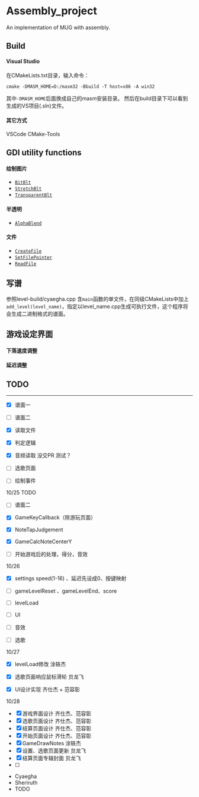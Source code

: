 # Assembly_project
An implementation of MUG with assembly.

## Build
#### Visual Studio
在CMakeLists.txt目录，输入命令：
```
cmake -DMASM_HOME=D:/masm32 -Bbuild -T host=x86 -A win32
```
其中`-DMASM_HOME`后面换成自己的masm安装目录。
然后在build目录下可以看到生成的VS项目(.sln)文件。

#### 其它方式
VSCode CMake-Tools

## GDI utility functions
#### 绘制图片
+ [`BitBlt`](https://docs.microsoft.com/en-us/windows/win32/api/wingdi/nf-wingdi-bitblt)
+ [`StretchBlt`](https://docs.microsoft.com/en-us/windows/win32/api/wingdi/nf-wingdi-stretchblt)
+ [`TransparentBlt`](https://docs.microsoft.com/en-us/windows/win32/api/wingdi/nf-wingdi-transparentblt)

#### 半透明
+ [`AlphaBlend`](https://docs.microsoft.com/en-us/windows/win32/api/wingdi/nf-wingdi-alphablend)

#### 文件

* [`CreateFile`](https://docs.microsoft.com/en-us/windows/win32/api/fileapi/nf-fileapi-createfilea)
* [`SetFilePointer`](https://docs.microsoft.com/en-us/windows/win32/api/fileapi/nf-fileapi-setfilepointer)
* [`ReadFile`](https://docs.microsoft.com/en-us/windows/win32/api/fileapi/nf-fileapi-readfile)

## 写谱
参照level-build/cyaegha.cpp
含`main`函数的单文件，在同级CMakeLists中加上`add_level(level_name)`，指定以level_name.cpp生成可执行文件，这个程序将会生成二进制格式的谱面。

## 游戏设定界面
#### 下落速度调整
#### 延迟调整





## TODO 

---

- [x]  谱面一
- [ ]  谱面二
- [x]  读取文件
- [x]  判定逻辑
- [x] 音频读取  没交PR 测试？
- [ ] 选歌页面
- [ ] 绘制事件



10/25 TODO

- [ ] 谱面二
- [x] GameKeyCallback（除游玩页面）
- [x] NoteTapJudgement
- [x] GameCalcNoteCenterY
- [ ] 开始游戏后的处理，得分，音效



10/26

- [x] settings speed(1-16) 、延迟先设成0、按键映射
- [ ] gameLevelReset 、gameLevelEnd、score
- [ ] levelLoad
- [ ] UI
- [ ] 音效
- [ ] 选歌



10/27

- [x] levelLoad修改	          涂轶杰
- [x] 选歌页面响应鼠标滑轮  贠龙飞
- [x] UI设计实现                   齐仕杰 + 范容彰



10/28

- [x] 游戏界面设计				齐仕杰、范容彰
- [x] 选歌页面设计	            齐仕杰、范容彰
- [x] 结算页面设计                齐仕杰、范容彰
- [x] 开始页面设计                齐仕杰、范容彰 
- [x] GameDrawNotes        涂轶杰
- [x] 设置、选歌页面更新     贠龙飞 
- [x] 结算页面专辑封面         贠龙飞
- [ ] 

* Cyaegha
* Sheriruth
* TODO
